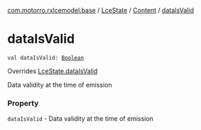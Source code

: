 [com.motorro.rxlcemodel.base](../../index.md) / [LceState](../index.md) / [Content](index.md) / [dataIsValid](./data-is-valid.md)

# dataIsValid

`val dataIsValid: `[`Boolean`](https://kotlinlang.org/api/latest/jvm/stdlib/kotlin/-boolean/index.html)

Overrides [LceState.dataIsValid](../data-is-valid.md)

Data validity at the time of emission

### Property

`dataIsValid` - Data validity at the time of emission